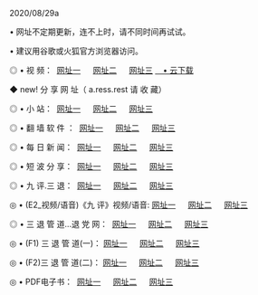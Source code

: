 <p>2020/08/29a
<p>• 网址不定期更新，连不上时，请不同时间再试试。
<p>• 建议用谷歌或火狐官方浏览器访问。
<p>◎ • 视 频： 
<a href="http://pco.hdfmradio.com/" target="_blank">网址一</a> 　 
<a href="http://pao.hdfmradio.com/" target="_blank">网址二</a> 　 
<a href="http://pbo.hdfmradio.com/s.html" target="_blank">网址三</a>
<a href="https://disk.yandex.ru/d/wIUK0uxc3Gk4Ng" target="_blank">　• 云下载 </a></p>
<p>◆ new! 分 享 网 址（ a.ress.rest	请 收 藏）</p>

<p>◎ • 小 站：  
<a href="http://pco.hdfmradio.com/f.html" target="_blank">网址一</a> 　 
<a href="http://pao.hdfmradio.com/h.html" target="_blank">网址二</a> 　 
<a href="http://pbo.hdfmradio.com/k/" target="_blank">网址三</a></p>
<p>◎ • 翻 墙 软 件 ：  
<a href="http://pco.hdfmradio.com/ff/" target="_blank">网址一</a> 　 
<a href="http://pao.hdfmradio.com/s/read/a1_nd.html" target="_blank">网址二</a> 　 
<a href="http://pbo.hdfmradio.com/ff/index.html" target="_blank">网址三</a></p>
<p>◎ • 每 日 新 闻：  
<a href="http://pco.hdfmradio.com/day/" target="_blank">网址一</a> 　 
<a href="http://pao.hdfmradio.com/day/" target="_blank">网址二</a> 　 
<a href="http://pbo.hdfmradio.com/day/index.html" target="_blank">网址三</a></p>
<p>◎ • 短 波 分 享：  
<a href="http://pco.hdfmradio.com/h/" target="_blank">网址一</a> 　 
<a href="http://pbo.hdfmradio.com/h/" target="_blank">网址二</a> 　 
<a href="http://pao.hdfmradio.com/h/index.html" target="_blank">网址三</a></p>
<p>◎ • 九 评.三 退：  
<a href="http://pco.hdfmradio.com/t/" target="_blank">网址一</a> 　 
<a href="http://pao.hdfmradio.com/v2/index.html" target="_blank">网址二</a> 　 
<a href="http://pbo.hdfmradio.com/tt/index.html" target="_blank">网址三</a> 　</p>
<p>◎ • (E2_视频/语音)《九 评》视频/语音: 
<a href="http://pao.hdfmradio.com/7738.html" target="_blank">网址一</a> 　 
<a href="http://pco.hdfmradio.com/7614.html" target="_blank">网址二</a> 　 
<a href="http://pbo.hdfmradio.com/7633.html" target="_blank">网址三</a></p>
<p>◎ • 三 退 管 道...退 党 网：  
<a href="http://pco.hdfmradio.com/go/td1.html" target="_blank">网址一</a> 　 
<a href="http://pao.hdfmradio.com/go/td2.html" target="_blank">网址二</a> 　 
<a href="http://pbo.hdfmradio.com/go/td3.html" target="_blank">网址三</a></p>
<p>◎ • (F1) 三 退 管 道(一)： 
<a href="http://pco.hdfmradio.com/dd/" target="_blank">网址一</a> 　 
<a href="http://pao.hdfmradio.com/s/read/a1_tdx.html" target="_blank">网址二</a> 　 
<a href="http://pbo.hdfmradio.com/dd/" target="_blank">网址三</a></p>
<p>◎ • (F2)三 退 管 道(二)： 
<a href="http://pao.hdfmradio.com/d/" target="_blank">网址一</a> 　 
<a href="http://pco.hdfmradio.com/d/index.html" target="_blank">网址二</a> 　 
<a href="http://pbo.hdfmradio.com/d/" target="_blank">网址三</a></p>
<p>◎ • PDF电子书：  
<a href="http://pco.hdfmradio.com/p/" target="_blank">网址一</a> 　 
<a href="http://pao.hdfmradio.com/p/index.html" target="_blank">网址二</a> 　 
<a href="http://pbo.hdfmradio.com/p/" target="_blank">网址三</a></p>
